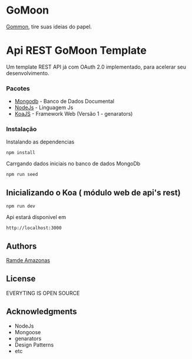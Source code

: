 # GoMoon 

[Gommon](www.gomoon.com.br), tire suas ideias do papel.

# Api REST GoMoon Template

Um template REST API já com OAuth 2.0 implementado, para acelerar seu desenvolvimento.

### Pacotes

* [Mongodb](https://www.mongodb.com/) - Banco de Dados Documental
* [NodeJs](https://nodejs.org/) - Linguagem Js
* [KoaJS](http://koajs.com/) - Framework Web (Versão 1 - genarators)

### Instalação
Instalando as dependencias
```
npm install
```
Carrgando dados iniciais no banco de dados MongoDb
```
npm run seed
```
## Inicializando o Koa ( módulo web de api's rest)

```
npm run dev
```
Api estará disponivel em
```
http://localhost:3000
```

## Authors
[Ramde Amazonas](https://github.com/ramde)

## License
EVERYTING IS OPEN SOURCE

## Acknowledgments
* NodeJs
* Mongoose
* genarators
* Design Patterns
* etc